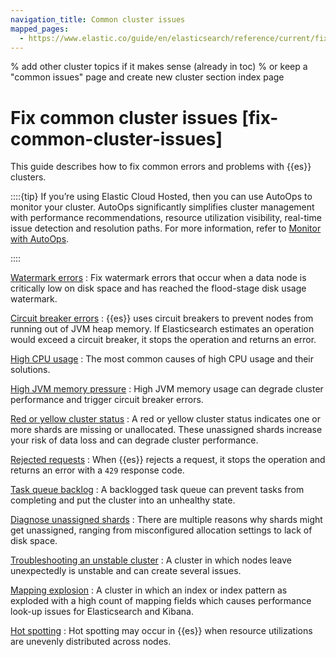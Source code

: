 ```yaml
---
navigation_title: Common cluster issues
mapped_pages:
  - https://www.elastic.co/guide/en/elasticsearch/reference/current/fix-common-cluster-issues.html
---
```


% add other cluster topics if it makes sense (already in toc)
% or keep a "common issues" page and create new cluster section index page

# Fix common cluster issues [fix-common-cluster-issues]

This guide describes how to fix common errors and problems with {{es}} clusters.

::::{tip}
If you’re using Elastic Cloud Hosted, then you can use AutoOps to monitor your cluster. AutoOps significantly simplifies cluster management with performance recommendations, resource utilization visibility, real-time issue detection and resolution paths. For more information, refer to [Monitor with AutoOps](/deploy-manage/monitor/autoops.md).

::::


[Watermark errors](fix-watermark-errors.md)
:   Fix watermark errors that occur when a data node is critically low on disk space and has reached the flood-stage disk usage watermark.

[Circuit breaker errors](circuit-breaker-errors.md)
:   {{es}} uses circuit breakers to prevent nodes from running out of JVM heap memory. If Elasticsearch estimates an operation would exceed a circuit breaker, it stops the operation and returns an error.

[High CPU usage](high-cpu-usage.md)
:   The most common causes of high CPU usage and their solutions.

[High JVM memory pressure](high-jvm-memory-pressure.md)
:   High JVM memory usage can degrade cluster performance and trigger circuit breaker errors.

[Red or yellow cluster status](red-yellow-cluster-status.md)
:   A red or yellow cluster status indicates one or more shards are missing or unallocated. These unassigned shards increase your risk of data loss and can degrade cluster performance.

[Rejected requests](rejected-requests.md)
:   When {{es}} rejects a request, it stops the operation and returns an error with a `429` response code.

[Task queue backlog](task-queue-backlog.md)
:   A backlogged task queue can prevent tasks from completing and put the cluster into an unhealthy state.

[Diagnose unassigned shards](diagnose-unassigned-shards.md)
:   There are multiple reasons why shards might get unassigned, ranging from misconfigured allocation settings to lack of disk space.

[Troubleshooting an unstable cluster](../../deploy-manage/distributed-architecture/discovery-cluster-formation/cluster-fault-detection.md#cluster-fault-detection-troubleshooting)
:   A cluster in which nodes leave unexpectedly is unstable and can create several issues.

[Mapping explosion](mapping-explosion.md)
:   A cluster in which an index or index pattern as exploded with a high count of mapping fields which causes performance look-up issues for Elasticsearch and Kibana.

[Hot spotting](hotspotting.md)
:   Hot spotting may occur in {{es}} when resource utilizations are unevenly distributed across nodes.


